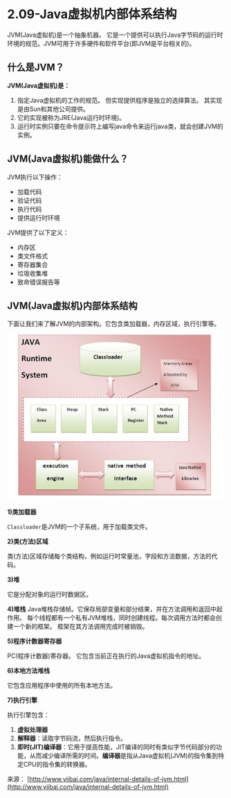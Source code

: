 # 2.09-Java虚拟机内部体系结构

JVM(Java虚拟机)是一个抽象机器。 它是一个提供可以执行Java字节码的运行时环境的规范。JVM可用于许多硬件和软件平台(即JVM是平台相关的)。

## 什么是JVM？

**JVM(Java虚拟机)是：**

1. 指定Java虚拟机的工作的规范。 但实现提供程序是独立的选择算法。 其实现是由Sun和其他公司提供。
2. 它的实现被称为JRE(Java运行时环境)。
3. 运行时实例只要在命令提示符上编写java命令来运行java类，就会创建JVM的实例。

## JVM(Java虚拟机)能做什么？

JVM执行以下操作：

- 加载代码
- 验证代码
- 执行代码
- 提供运行时环境

JVM提供了以下定义：

- 内存区
- 类文件格式
- 寄存器集合
- 垃圾收集堆
- 致命错误报告等

## JVM(Java虚拟机)内部体系结构

下面让我们来了解JVM的内部架构。它包含类加载器，内存区域，执行引擎等。

![img](images/839180303_84772.jpg)

**1)类加载器**

`Classloader`是JVM的一个子系统，用于加载类文件。

**2)类(方法)区域**

类(方法)区域存储每个类结构，例如运行时常量池，字段和方法数据，方法的代码。

**3)堆**

它是分配对象的运行时数据区。

**4)堆栈**
Java堆栈存储帧。它保存局部变量和部分结果，并在方法调用和返回中起作用。
每个线程都有一个私有JVM堆栈，同时创建线程。每次调用方法时都会创建一个新的框架。 框架在其方法调用完成时被销毁。

**5)程序计数器寄存器**

PC(程序计数器)寄存器。 它包含当前正在执行的Java虚拟机指令的地址。

**6)本地方法堆栈**

它包含应用程序中使用的所有本地方法。

**7)执行引擎**

执行引擎包含：

1. **虚拟处理器**
2. **解释器**：读取字节码流，然后执行指令。
3. **即时(JIT)编译器**：它用于提高性能，JIT编译的同时有类似字节代码部分的功能，从而减少编译所需的时间。**编译器**是指从Java虚拟机(JVM)的指令集到特定CPU的指令集的转换器。

来源： [http://www.yiibai.com/java/internal-details-of-jvm.html](http://www.yiibai.com/java/internal-details-of-jvm.html)
